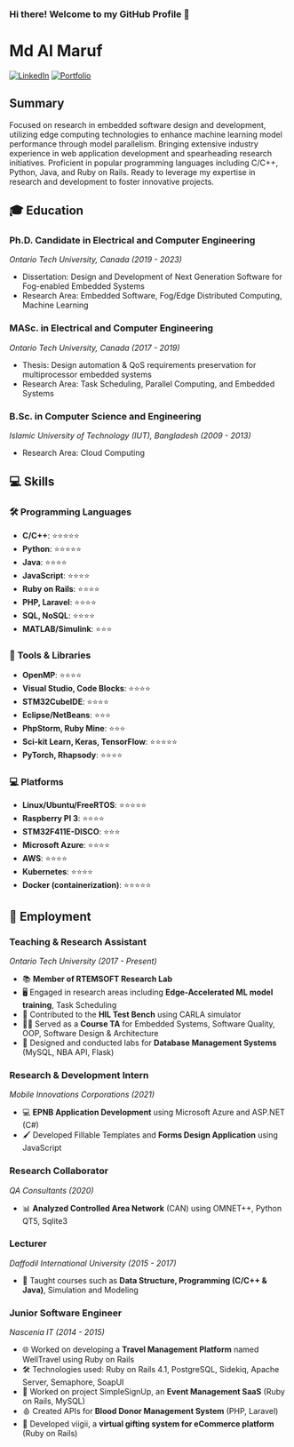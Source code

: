 ### Hi there! Welcome to my GitHub Profile 👋

<!--
**mdalmaruf/mdalmaruf** is a ✨ _special_ ✨ repository because its `README.md` (this file) appears on your GitHub profile.

Here are some ideas to get you started:

- 🔭 I’m currently working on ...
- 🌱 I’m currently learning ...
- 👯 I’m looking to collaborate on ...
- 🤔 I’m looking for help with ...
- 💬 Ask me about ...
- 📫 How to reach me: ...
- 😄 Pronouns: ...
- ⚡ Fun fact: ...
-->

# Md Al Maruf
[![LinkedIn](https://img.shields.io/badge/LinkedIn-almaruf09-blue)](https://www.linkedin.com/in/almaruf09)
[![Portfolio](https://img.shields.io/badge/Portfolio-mdalmaruf.github.io-green)](https://mdalmaruf.github.io)

## Summary
Focused on research in embedded software design and development, utilizing edge computing technologies to enhance machine learning model performance through model parallelism. Bringing extensive industry experience in web application development and spearheading research initiatives. Proficient in popular programming languages including C/C++, Python, Java, and Ruby on Rails. Ready to leverage my expertise in research and development to foster innovative projects.

## 🎓 Education

### Ph.D. Candidate in Electrical and Computer Engineering
*Ontario Tech University, Canada (2019 - 2023)*
- Dissertation: Design and Development of Next Generation Software for Fog-enabled Embedded Systems
- Research Area: Embedded Software, Fog/Edge Distributed Computing, Machine Learning

### MASc. in Electrical and Computer Engineering
*Ontario Tech University, Canada (2017 - 2019)*
- Thesis: Design automation & QoS requirements preservation for multiprocessor embedded systems
- Research Area: Task Scheduling, Parallel Computing, and Embedded Systems

### B.Sc. in Computer Science and Engineering
*Islamic University of Technology (IUT), Bangladesh (2009 - 2013)*
- Research Area: Cloud Computing

## 💻 Skills

### 🛠️ **Programming Languages**
- **C/C++**: ⭐⭐⭐⭐⭐
- **Python**: ⭐⭐⭐⭐⭐
- **Java**: ⭐⭐⭐⭐
- **JavaScript**: ⭐⭐⭐⭐
- **Ruby on Rails**: ⭐⭐⭐⭐
- **PHP, Laravel**: ⭐⭐⭐⭐
- **SQL, NoSQL**: ⭐⭐⭐⭐
- **MATLAB/Simulink**: ⭐⭐⭐

### 🧰 **Tools & Libraries**
- **OpenMP**: ⭐⭐⭐⭐
- **Visual Studio, Code Blocks**: ⭐⭐⭐⭐
- **STM32CubeIDE**: ⭐⭐⭐⭐
- **Eclipse/NetBeans**: ⭐⭐⭐
- **PhpStorm, Ruby Mine**: ⭐⭐⭐
- **Sci-kit Learn, Keras, TensorFlow**: ⭐⭐⭐⭐⭐
- **PyTorch, Rhapsody**: ⭐⭐⭐⭐

### 💻 **Platforms**
- **Linux/Ubuntu/FreeRTOS**: ⭐⭐⭐⭐⭐
- **Raspberry PI 3**: ⭐⭐⭐⭐
- **STM32F411E-DISCO**: ⭐⭐⭐
- **Microsoft Azure**: ⭐⭐⭐⭐
- **AWS**: ⭐⭐⭐⭐
- **Kubernetes**: ⭐⭐⭐⭐
- **Docker (containerization)**: ⭐⭐⭐⭐⭐


## 🏢 Employment

### Teaching & Research Assistant
*Ontario Tech University (2017 - Present)*
- 📚 **Member of RTEMSOFT Research Lab**
- 🖥️ Engaged in research areas including **Edge-Accelerated ML model training**, Task Scheduling
- 🚀 Contributed to the **HIL Test Bench** using CARLA simulator
- 👨‍🏫 Served as a **Course TA** for Embedded Systems, Software Quality, OOP, Software Design & Architecture
- 💼 Designed and conducted labs for **Database Management Systems** (MySQL, NBA API, Flask)

### Research & Development Intern
*Mobile Innovations Corporations (2021)*
- 💻 **EPNB Application Development** using Microsoft Azure and ASP.NET (C#)
- 🖌️ Developed Fillable Templates and **Forms Design Application** using JavaScript

### Research Collaborator
*QA Consultants (2020)*
- 📊 **Analyzed Controlled Area Network** (CAN) using OMNET++, Python QT5, Sqlite3

### Lecturer
*Daffodil International University (2015 - 2017)*
- 🏫 Taught courses such as **Data Structure, Programming (C/C++ & Java)**, Simulation and Modeling

### Junior Software Engineer
*Nascenia IT (2014 - 2015)*
- 🌐 Worked on developing a **Travel Management Platform** named WellTravel using Ruby on Rails
- 🛠️ Technologies used: Ruby on Rails 4.1, PostgreSQL, Sidekiq, Apache Server, Semaphore, SoapUI
- 📅 Worked on project SimpleSignUp, an **Event Management SaaS** (Ruby on Rails, MySQL)
- 🩸 Created APIs for **Blood Donor Management System** (PHP, Laravel)
- 🎁 Developed viigii, a **virtual gifting system for eCommerce platform** (Ruby on Rails)
